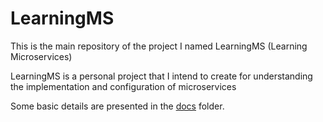# LearningMS

This is the main repository of the project I named LearningMS (Learning Microservices)

LearningMS is a personal project that I intend to create for understanding the implementation and configuration of microservices

Some basic details are presented in the [docs](docs) folder.